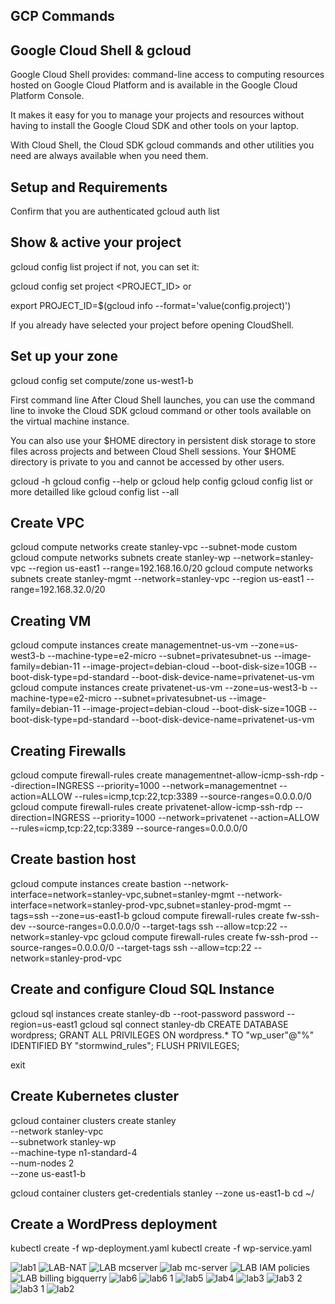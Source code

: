 ##                                                                                  GCP Commands

## Google Cloud Shell & gcloud
Google Cloud Shell provides: command-line access to computing resources hosted on Google Cloud Platform and is available in the Google Cloud Platform Console.

It makes it easy for you to manage your projects and resources without having to install the Google Cloud SDK and other tools on your laptop.

With Cloud Shell, the Cloud SDK gcloud commands and other utilities you need are always available when you need them.

## Setup and Requirements
Confirm that you are authenticated
gcloud auth list
## Show & active your project
gcloud config list project
if not, you can set it:

gcloud config set project <PROJECT_ID>
or

export PROJECT_ID=$(gcloud info --format='value(config.project)')

If you already have selected your project before opening CloudShell.

## Set up your zone
gcloud config set compute/zone us-west1-b

First command line
After Cloud Shell launches, you can use the command line to invoke the Cloud SDK gcloud command or other tools available on the virtual machine instance.

You can also use your $HOME directory in persistent disk storage to store files across projects and between Cloud Shell sessions. Your $HOME directory is private to you and cannot be accessed by other users.

gcloud -h
gcloud config --help or gcloud help config
gcloud config list or more detailled like gcloud config list --all


## Create VPC 
gcloud compute networks create stanley-vpc --subnet-mode custom
gcloud compute networks subnets create stanley-wp --network=stanley-vpc --region us-east1 --range=192.168.16.0/20
gcloud compute networks subnets create stanley-mgmt --network=stanley-vpc --region us-east1 --range=192.168.32.0/20

## Creating VM
gcloud compute instances create managementnet-us-vm --zone=us-west3-b --machine-type=e2-micro --subnet=privatesubnet-us --image-family=debian-11 --image-project=debian-cloud --boot-disk-size=10GB --boot-disk-type=pd-standard --boot-disk-device-name=privatenet-us-vm
gcloud compute instances create privatenet-us-vm --zone=us-west3-b --machine-type=e2-micro --subnet=privatesubnet-us --image-family=debian-11 --image-project=debian-cloud --boot-disk-size=10GB --boot-disk-type=pd-standard --boot-disk-device-name=privatenet-us-vm

## Creating Firewalls 
gcloud compute firewall-rules create managementnet-allow-icmp-ssh-rdp --direction=INGRESS --priority=1000 --network=managementnet --action=ALLOW --rules=icmp,tcp:22,tcp:3389 --source-ranges=0.0.0.0/0
gcloud compute firewall-rules create privatenet-allow-icmp-ssh-rdp --direction=INGRESS --priority=1000 --network=privatenet --action=ALLOW --rules=icmp,tcp:22,tcp:3389 --source-ranges=0.0.0.0/0

## Create bastion host
gcloud compute instances create bastion --network-interface=network=stanley-vpc,subnet=stanley-mgmt --network-interface=network=stanley-prod-vpc,subnet=stanley-prod-mgmt --tags=ssh --zone=us-east1-b
gcloud compute firewall-rules create fw-ssh-dev --source-ranges=0.0.0.0/0 --target-tags ssh --allow=tcp:22 --network=stanley-vpc
gcloud compute firewall-rules create fw-ssh-prod --source-ranges=0.0.0.0/0 --target-tags ssh --allow=tcp:22 --network=stanley-prod-vpc


## Create and configure Cloud SQL Instance
gcloud sql instances create stanley-db --root-password password --region=us-east1
gcloud sql connect stanley-db
CREATE DATABASE wordpress;
GRANT ALL PRIVILEGES ON wordpress.* TO "wp_user"@"%" IDENTIFIED BY "stormwind_rules";
FLUSH PRIVILEGES;

exit

## Create Kubernetes cluster
gcloud container clusters create stanley \
 --network stanley-vpc \
 --subnetwork stanley-wp \
 --machine-type n1-standard-4 \
 --num-nodes 2 \
 --zone us-east1-b

gcloud container clusters get-credentials stanley --zone us-east1-b
cd ~/

## Create a WordPress deployment
kubectl create -f wp-deployment.yaml
kubectl create -f wp-service.yaml



![lab1](https://github.com/574n13y/GCP/assets/35293085/8222bd5c-bdb1-4984-9982-982f1405f39c)
![LAB-NAT](https://github.com/574n13y/GCP/assets/35293085/109a6baa-0c1a-4a7b-9c9e-05599a2eae56)
![LAB mcserver](https://github.com/574n13y/GCP/assets/35293085/3bd14b3e-c486-4d74-ae38-bc4c15f0b980)
![lab mc-server](https://github.com/574n13y/GCP/assets/35293085/5789af22-1cee-466c-83bc-39b9884362c3)
![LAB IAM policies](https://github.com/574n13y/GCP/assets/35293085/0427e1af-44ec-4625-906f-dc313cbcf90e)
![LAB billing bigquerry](https://github.com/574n13y/GCP/assets/35293085/8592b9a9-f4d1-4baf-9707-d54ab0b707e8)
![lab6](https://github.com/574n13y/GCP/assets/35293085/78efb46e-aed2-4af2-a0aa-2d7f1358cf83)
![lab6 1](https://github.com/574n13y/GCP/assets/35293085/825a8988-3a8b-403c-8562-59c15a598a5e)
![lab5](https://github.com/574n13y/GCP/assets/35293085/b05bef5a-7b9e-4838-828e-49a649c84441)
![lab4](https://github.com/574n13y/GCP/assets/35293085/6ff07c28-43c3-40e9-9328-102091b3223a)
![lab3](https://github.com/574n13y/GCP/assets/35293085/c3198b0d-3d3c-4175-967f-4193b57d70b6)
![lab3 2](https://github.com/574n13y/GCP/assets/35293085/392a5133-89ce-4e63-8b69-a0872d87de7e)
![lab3 1](https://github.com/574n13y/GCP/assets/35293085/6ffe45ef-e54e-4d69-8fa2-2ad2ff7a69b7)
![lab2](https://github.com/574n13y/GCP/assets/35293085/73b82ae0-698e-4ae7-a391-ef8334ace7d9)

